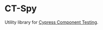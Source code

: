 # CT-Spy

Utility library for [Cypress Component Testing](https://docs.cypress.io/guides/component-testing/overview).
